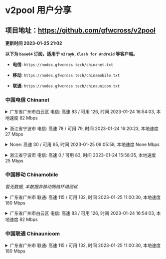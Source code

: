 # v2pool 用户分享
## 项目地址：<https://github.com/gfwcross/v2pool>
**更新时间 2023-01-25 21:02**


**以下为 `base64` 订阅，适用于 `v2rayN`, `Clash for Android` 等客户端。**

- **电信**: `https://nodes.gfwcross.tech/chinanet.txt`

- **移动**: `https://nodes.gfwcross.tech/chinamobile.txt`

- **联通**: `https://nodes.gfwcross.tech/chinaunicom.txt`


### 中国电信 Chinanet
<details><summary>广东省广州市白云区 电信: 高速 83 / 可用 126, 时间 2023-01-24 16:54:03, 本地速度 82 Mbps</summary><p>可用节点订阅：https://transfer.sh/25cnVU/running.txt<br>高速节点订阅：https://transfer.sh/A9572e/good.txt<br>低延迟节点订阅：https://transfer.sh/NvbssX/low_delay.txt</p></details>
<p></p><details><summary>浙江省宁波市 电信: 高速 78 / 可用 79, 时间 2023-01-24 16:20:23, 本地速度 27 Mbps</summary><p>可用节点订阅：https://transfer.sh/CsotRR/running.txt<br>高速节点订阅：https://transfer.sh/E3I5Vp/good.txt<br>低延迟节点订阅：https://transfer.sh/8kPyQi/low_delay.txt</p></details>
<p></p><details><summary>None: 高速 30 / 可用 65, 时间 2023-01-25 09:05:58, 本地速度 None Mbps</summary><p>可用节点订阅：https://transfer.sh/H9qkTS/running.txt<br>高速节点订阅：https://transfer.sh/mpLK5P/good.txt<br>低延迟节点订阅：https://transfer.sh/D5LsE7/low_delay.txt</p></details>
<p></p><details><summary>浙江省宁波市 电信: 高速 0 / 可用 83, 时间 2023-01-24 15:58:35, 本地速度 25 Mbps</summary><p>可用节点订阅：https://transfer.sh/YlQ6vm/running.txt<br>高速节点订阅：https://transfer.sh/0RxCT8/good.txt<br>低延迟节点订阅：https://transfer.sh/0NRiBM/low_delay.txt</p></details>
<p></p>

### 中国移动 Chinamobile
<i>暂无数据, 本数据非移动网络环境测试</i>
<details><summary>广东省广州市 联通: 高速 115 / 可用 132, 时间 2023-01-25 11:00:30, 本地速度 180 Mbps</summary><p>可用节点订阅：https://transfer.sh/Rav1dI/running.txt<br>高速节点订阅：https://transfer.sh/0VjdEF/good.txt<br>低延迟节点订阅：https://transfer.sh/qPy5vN/low_delay.txt</p></details>
<p></p><details><summary>广东省广州市白云区 电信: 高速 83 / 可用 126, 时间 2023-01-24 16:54:03, 本地速度 82 Mbps</summary><p>可用节点订阅：https://transfer.sh/25cnVU/running.txt<br>高速节点订阅：https://transfer.sh/A9572e/good.txt<br>低延迟节点订阅：https://transfer.sh/NvbssX/low_delay.txt</p></details>
<p></p>

### 中国联通 Chinaunicom
<details><summary>广东省广州市 联通: 高速 115 / 可用 132, 时间 2023-01-25 11:00:30, 本地速度 180 Mbps</summary><p>可用节点订阅：https://transfer.sh/Rav1dI/running.txt<br>高速节点订阅：https://transfer.sh/0VjdEF/good.txt<br>低延迟节点订阅：https://transfer.sh/qPy5vN/low_delay.txt</p></details>
<p></p>